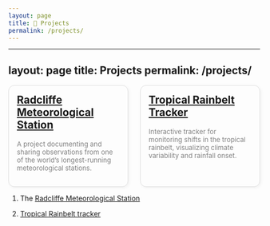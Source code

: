 ```yaml
---
layout: page
title: 🚀 Projects
permalink: /projects/
---
```


---
layout: page
title: Projects
permalink: /projects/
---

<div style="display: grid; grid-template-columns: 1fr 1fr; gap: 1.5rem;">

<div style="border: 1px solid #ddd; border-radius: 12px; padding: 1rem; box-shadow: 2px 2px 6px rgba(0,0,0,0.05); transition: 0.3s;">
  <h2 style="margin-top:0;"><a href="https://charlesknight1.github.io/rms" target="_blank">Radcliffe Meteorological Station</a></h2>
  <p style="color: gray; font-size: 0.95em;">A project documenting and sharing observations from one of the world’s longest-running meteorological stations.</p>
</div>

<div style="border: 1px solid #ddd; border-radius: 12px; padding: 1rem; box-shadow: 2px 2px 6px rgba(0,0,0,0.05); transition: 0.3s;">
  <h2 style="margin-top:0;"><a href="https://charlesknight1.github.io/tracker" target="_blank">Tropical Rainbelt Tracker</a></h2>
  <p style="color: gray; font-size: 0.95em;">Interactive tracker for monitoring shifts in the tropical rainbelt, visualizing climate variability and rainfall onset.</p>
</div>

</div>


1. The [Radcliffe Meteorological Station](https://charlesknight1.github.io/rms)

2. [Tropical Rainbelt tracker](https://charlesknight1.github.io/tracker)
